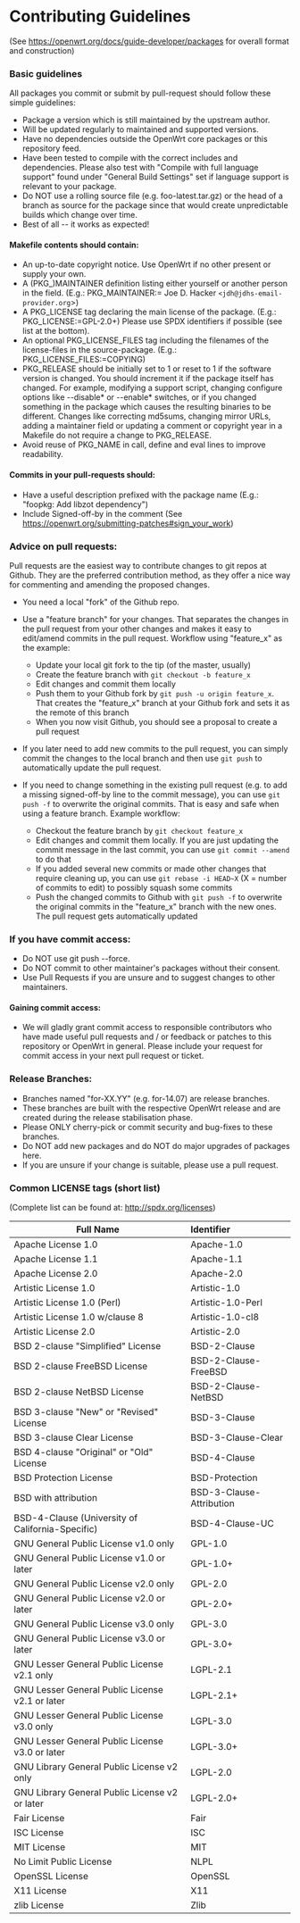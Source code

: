 # Contributing Guidelines  
(See <https://openwrt.org/docs/guide-developer/packages> for overall format and construction)


### Basic guidelines

All packages you commit or submit by pull-request should follow these simple guidelines:
* Package a version which is still maintained by the upstream author.
* Will be updated regularly to maintained and supported versions.
* Have no dependencies outside the OpenWrt core packages or this repository feed.
* Have been tested to compile with the correct includes and dependencies. Please also test with "Compile with full language support" found under "General Build Settings" set if language support is relevant to your package.
* Do NOT use a rolling source file (e.g. foo-latest.tar.gz) or the head of a branch as source for the package since that would create unpredictable builds which change over time.
* Best of all -- it works as expected!

#### Makefile contents should contain:

* An up-to-date copyright notice. Use OpenWrt if no other present or supply your own.
* A (PKG_)MAINTAINER definition listing either yourself or another person in the field.
    (E.g.: PKG_MAINTAINER:= Joe D. Hacker `<jdh@jdhs-email-provider.org`>)
* A PKG_LICENSE tag declaring the main license of the package.
    (E.g.: PKG_LICENSE:=GPL-2.0+) Please use SPDX identifiers if possible (see list at the bottom).
* An optional PKG_LICENSE_FILES tag including the filenames of the license-files in the source-package.
    (E.g.: PKG_LICENSE_FILES:=COPYING)
* PKG_RELEASE should be initially set to 1 or reset to 1 if the software version is changed. You should increment it if the package itself has changed. For example, modifying a support script, changing configure options like --disable* or --enable* switches, or if you changed something in the package which causes the resulting binaries to be different. Changes like correcting md5sums, changing mirror URLs, adding a maintainer field or updating a comment or copyright year in a Makefile do not require a change to PKG_RELEASE.
* Avoid reuse of PKG_NAME in call, define and eval lines to improve readability.

#### Commits in your pull-requests should:

* Have a useful description prefixed with the package name
    (E.g.: "foopkg: Add libzot dependency")
* Include Signed-off-by in the comment
    (See <https://openwrt.org/submitting-patches#sign_your_work>)

### Advice on pull requests:

Pull requests are the easiest way to contribute changes to git repos at Github. They are the preferred contribution method, as they offer a nice way for commenting and amending the proposed changes.

* You need a local "fork" of the Github repo.
* Use a "feature branch" for your changes. That separates the changes in the pull request from your other changes and makes it easy to edit/amend commits in the pull request. Workflow using "feature_x" as the example:
  - Update your local git fork to the tip (of the master, usually)
  - Create the feature branch with `git checkout -b feature_x`
  - Edit changes and commit them locally
  - Push them to your Github fork by `git push -u origin feature_x`. That creates the "feature_x" branch at your Github fork and sets it as the remote of this branch
  - When you now visit Github, you should see a proposal to create a pull request

* If you later need to add new commits to the pull request, you can simply commit the changes to the local branch and then use `git push` to automatically update the pull request.

* If you need to change something in the existing pull request (e.g. to add a missing signed-off-by line to the commit message), you can use `git push -f` to overwrite the original commits. That is easy and safe when using a feature branch. Example workflow:
  - Checkout the feature branch by `git checkout feature_x`
  - Edit changes and commit them locally. If you are just updating the commit message in the last commit, you can use `git commit --amend` to do that
  - If you added several new commits or made other changes that require cleaning up, you can use `git rebase -i HEAD~X` (X = number of commits to edit) to possibly squash some commits
  - Push the changed commits to Github with `git push -f` to overwrite the original commits in the "feature_x" branch with the new ones. The pull request gets automatically updated

### If you have commit access:

* Do NOT use git push --force.
* Do NOT commit to other maintainer's packages without their consent.
* Use Pull Requests if you are unsure and to suggest changes to other maintainers.

#### Gaining commit access:

* We will gladly grant commit access to responsible contributors who have made
  useful pull requests and / or feedback or patches to this repository or
  OpenWrt in general. Please include your request for commit access in your
  next pull request or ticket.

### Release Branches:

* Branches named "for-XX.YY" (e.g. for-14.07) are release branches.
* These branches are built with the respective OpenWrt release and are created
  during the release stabilisation phase.
* Please ONLY cherry-pick or commit security and bug-fixes to these branches.
* Do NOT add new packages and do NOT do major upgrades of packages here.
* If you are unsure if your change is suitable, please use a pull request.

### Common LICENSE tags (short list)  
(Complete list can be found at: <http://spdx.org/licenses>)

| Full Name | Identifier  |
|---|:---|
|Apache License 1.0|Apache-1.0|
|Apache License 1.1|Apache-1.1|
|Apache License 2.0|Apache-2.0|
|Artistic License 1.0|Artistic-1.0|
|Artistic License 1.0 (Perl)|Artistic-1.0-Perl|
|Artistic License 1.0 w/clause 8|Artistic-1.0-cl8|
|Artistic License 2.0|Artistic-2.0|
|BSD 2-clause "Simplified" License|BSD-2-Clause|
|BSD 2-clause FreeBSD License|BSD-2-Clause-FreeBSD|
|BSD 2-clause NetBSD License|BSD-2-Clause-NetBSD|
|BSD 3-clause "New" or "Revised" License|BSD-3-Clause|
|BSD 3-clause Clear License|BSD-3-Clause-Clear|
|BSD 4-clause "Original" or "Old" License|BSD-4-Clause|
|BSD Protection License|BSD-Protection|
|BSD with attribution|BSD-3-Clause-Attribution|
|BSD-4-Clause (University of California-Specific)|BSD-4-Clause-UC|
|GNU General Public License v1.0 only|GPL-1.0|
|GNU General Public License v1.0 or later|GPL-1.0+|
|GNU General Public License v2.0 only|GPL-2.0|
|GNU General Public License v2.0 or later|GPL-2.0+|
|GNU General Public License v3.0 only|GPL-3.0|
|GNU General Public License v3.0 or later|GPL-3.0+|
|GNU Lesser General Public License v2.1 only|LGPL-2.1|
|GNU Lesser General Public License v2.1 or later|LGPL-2.1+|
|GNU Lesser General Public License v3.0 only|LGPL-3.0|
|GNU Lesser General Public License v3.0 or later|LGPL-3.0+|
|GNU Library General Public License v2 only|LGPL-2.0|
|GNU Library General Public License v2 or later|LGPL-2.0+|
|Fair License|Fair|
|ISC License|ISC|
|MIT License|MIT|
|No Limit Public License|NLPL|
|OpenSSL License|OpenSSL|
|X11 License|X11|
|zlib License|Zlib|
